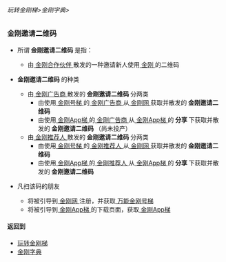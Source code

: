 ###### 玩转金刚梯>金刚字典>
### 金刚邀请二维码

- 所谓<Strong> 金刚邀请二维码 </Strong >是指：
  - 由[ 金刚合作伙伴 ]()散发的一种邀请新人使用[ 金刚 ]()的二维码

- <Strong> 金刚邀请二维码 </Strong >的种类
  - 由[ 金刚广告商 ]()散发的<Strong> 金刚邀请二维码 </Strong>分两类
    - 由使用[ 金刚号梯  ]()的[ 金刚广告商 ]()从[ 金刚网 ]()获取并散发的<Strong> 金刚邀请二维码 </Strong>
    - 由使用[ 金刚App梯 ]()的[ 金刚广告商 ]()从[ 金刚App梯 ]()的<Strong> 分享 </Strong>下获取并散发的<Strong> 金刚邀请二维码 </Strong >（尚未投产）
  - 由[ 金刚推荐人 ]()散发的<Strong> 金刚邀请二维码 </Strong >分两类
    - 由使用[ 金刚号梯 ]()的[ 金刚推荐人 ]()从[ 金刚网 ]()获取并散发的<Strong> 金刚邀请二维码 </Strong >
    - 由使用[ 金刚App梯 ]()的[ 金刚推荐人 ]()从[ 金刚App梯 ]()的<Strong> 分享 </Strong>下获取并散发的<Strong> 金刚邀请二维码 </Strong >

- 凡扫该码的朋友
  - 将被引导到[ 金刚网 ]()注册，并获取[ 万能金刚号梯 ]()
  - 将被引导到[ 金刚App梯 ]()的下载页面，获取[ 金刚App梯 ]()



#### 返回到
- [玩转金刚梯](https://github.com/a2zitpro/web/blob/master/LadderFree/A.md)
- [金刚字典](https://github.com/a2zitpro/web/blob/master/LadderFree/kkDictionary/KKDictionary.md)



